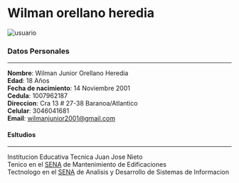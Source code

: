# Wilman orellano heredia
![usuario](https://cdn2.iconfinder.com/data/icons/ios-7-icons/50/user_male2-512.png)

### Datos Personales
___
**Nombre**: Wilman Junior Orellano Heredia <br>
**Edad**: 18 Años <br>
**Fecha de nacimiento**: 14 Noviembre 2001 <br>
**Cedula**: 1007962187 <br>
**Direccion**: Cra 13 # 27-38 Baranoa/Atlantico <br>
**Celular**: 3046041681 <br>
**Email**: wilmanjunior2001@gmail.com <br>

#### Esltudios
___
Institucion Educativa Tecnica Juan Jose Nieto <br>
Tenico en el [SENA] de Mantenimiento de Edificaciones <br>
Tectnologo en el [SENA] de Analisis y Desarrollo de Sistemas de Informacion <br>

[SENA]:http://www.sena.edu.co/es-co/Paginas/default.aspx
